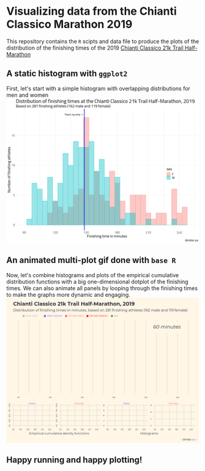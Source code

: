 # Visualizing data from the Chianti Classico Marathon 2019

This repository contains the `R` scipts and data file to produce the plots of the distribution of the finishing times of the 
2019 [Chianti Classico 21k Trail Half-Marathon](http://www.chianticlassicomarathon.com/en)

## A static histogram with `ggplot2`
First, let's start with a simple histogram with overlapping distributions for men and women
![](https://github.com/demetriodor/Chianti-Marathon-Dataviz/blob/master/chianti_hist.png)


## An animated multi-plot gif done with `base R`
Now, let's combine histograms and plots of the empirical cumulative distribution functions with a big one-dimensional dotplot of the finishing times. We can also animate all panels by looping through the finishing times to make the graphs more dynamic and engaging. 
![](https://github.com/demetriodor/Chianti-Marathon-Dataviz/blob/master/chianti.gif)

## Happy running and happy plotting!
